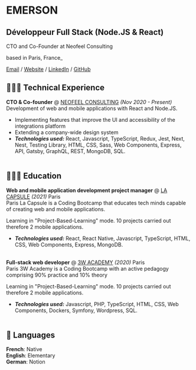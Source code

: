 # EMERSON



## Développeur Full Stack (Node.JS & React) <br>

CTO and Co-Founder at Neofeel Consulting

based in Paris, France\_ <br>

[Email](mailto:emerson@neofeelconsulting.fr) / [Website](https://neofeelconsulting.fr/) / [LinkedIn](https://www.linkedin.com/in/emerson-thorel-a40497159/) / [GitHub](https://github.com/Emerson1220/)

## 👩🏼‍💻 Technical Experience

**CTO & Co-founder** @ [NEOFEEL CONSULTING](https://neofeelconsulting.fr/) _(Nov 2020 - Present)_ <br>
Development of web and mobile applications with React and Node.JS.

- Implementing features that improve the UI and accessibility of the integrations platform
- Extending a company-wide design system
- **_Technologies used:_** React, Javascript, TypeScript, Redux, Jest, Next, Nest, Testing Library, HTML, CSS, Sass, Web Components, Express, API, Gatsby, GraphQL, REST, MongoDB, SQL.
  <br><br>

## 👩🏼‍🎓 Education

**Web and mobile application development project manager** @ [LA CAPSULE](https://www.lacapsule.academy/) _(2021)_ Paris<br>
Paris
La Capsule is a Coding Bootcamp that educates tech minds capable of creating web and mobile applications.

Learning in "Project-Based-Learning" mode.
10 projects carried out therefore 2 mobile applications.

- **_Technologies used:_** React, React Native, Javascript, TypeScript, HTML, CSS, Web Components, Express, MongoDB.
  <br><br>

**Full-stack web developer** @ [3W ACADEMY](https://3wa.fr/) _(2020)_ Paris<br>
Paris
3W Academy is a Coding Bootcamp with an active pedagogy comprising 90% practice and 10% theory

Learning in "Project-Based-Learning" mode.
10 projects carried out therefore 2 mobile applications.

- **_Technologies used:_** Javascript, PHP, TypeScript, HTML, CSS, Web Components, Dockers, Symfony, Wordpress, SQL.
  <br><br>

## 💬 Languages

**French**: Native <br>
**English**: Elementary <br>
**German**: Notion
<br><br>
